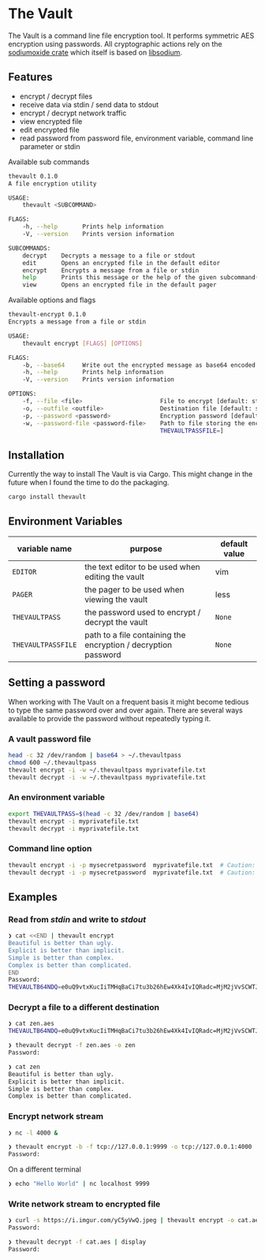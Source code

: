 # The Vault

The Vault is a command line file encryption tool. It performs symmetric AES
encryption using passwords. All cryptographic actions rely on the
[sodiumoxide crate](https://crates.io/crates/sodiumoxide) which itself is
based on [libsodium](https://doc.libsodium.org/).

## Features

- encrypt / decrypt files
- receive data via stdin / send data to stdout
- encrypt / decrypt network traffic
- view encrypted file
- edit encrypted file
- read password from password file, environment variable, command line parameter
  or stdin

Available sub commands

```sh
thevault 0.1.0
A file encryption utility

USAGE:
    thevault <SUBCOMMAND>

FLAGS:
    -h, --help       Prints help information
    -V, --version    Prints version information

SUBCOMMANDS:
    decrypt    Decrypts a message to a file or stdout
    edit       Opens an encrypted file in the default editor
    encrypt    Encrypts a message from a file or stdin
    help       Prints this message or the help of the given subcommand(s)
    view       Opens an encrypted file in the default pager

```

Available options and flags

```sh
thevault-encrypt 0.1.0
Encrypts a message from a file or stdin

USAGE:
    thevault encrypt [FLAGS] [OPTIONS]

FLAGS:
    -b, --base64     Write out the encrypted message as base64 encoded string
    -h, --help       Prints help information
    -V, --version    Prints version information

OPTIONS:
    -f, --file <file>                      File to encrypt [default: stdin]
    -o, --outfile <outfile>                Destination file [default: stdout]
    -p, --password <password>              Encryption password [default: stdin] [env: THEVAULTPASS]
    -w, --password-file <password-file>    Path to file storing the encryption password [env:
                                           THEVAULTPASSFILE=]

```

## Installation

Currently the way to install The Vault is via Cargo. This might change in the
future when I found the time to do the packaging.

```sh
cargo install thevault
```

## Environment Variables

| variable name      | purpose                                                        | default value |
| ------------------ | -------------------------------------------------------------- | ------------- |
| `EDITOR`           | the text editor to be used when editing the vault              | vim           |
| `PAGER`            | the pager to be used when viewing the vault                    | less          |
| `THEVAULTPASS`     | the password used to encrypt / decrypt the vault               | `None`        |
| `THEVAULTPASSFILE` | path to a file containing the encryption / decryption password | `None`        |

## Setting a password

When working with The Vault on a frequent basis it might become tedious to type
the same password over and over again. There are several ways available to provide
the password without repeatedly typing it.

### A vault password file

```sh
head -c 32 /dev/random | base64 > ~/.thevaultpass
chmod 600 ~/.thevaultpass
thevault encrypt -i -w ~/.thevaultpass myprivatefile.txt
thevault decrypt -i -w ~/.thevaultpass myprivatefile.txt
```

### An environment variable

```sh
export THEVAULTPASS=$(head -c 32 /dev/random | base64)
thevault encrypt -i myprivatefile.txt
thevault decrypt -i myprivatefile.txt
```

### Command line option

```sh
thevault encrypt -i -p mysecretpassword  myprivatefile.txt  # Caution: the password ends up in the shell history
thevault decrypt -i -p mysecretpassword  myprivatefile.txt  # Caution: the password ends up in the shell history
```

## Examples

### Read from _stdin_ and write to _stdout_

```sh
❯ cat <<END | thevault encrypt
Beautiful is better than ugly.
Explicit is better than implicit.
Simple is better than complex.
Complex is better than complicated.
END
Password:
THEVAULTB64NDQ=e0uQ9vtxKucIiTMHqBaCi7tu3b26hEw4Xk4IvIQRadc=MjM2jVvSCWTJqCnlc3vetr5vYYo802VqEmmla40BJVlHeKjiA5wQFAYUB6LiWoej8Hh0RGnC/C6SyKfBpOTkx4VW6kY9uKwdipuTZkAUVaNB0NH2fcM0Ps5iXjQh+tcg18CDgLXLDnWH4DQm0rl10yGt3W9DLWUcpAgyW6aQPqnuWeKDbZo9zdr7zXD5AomFv2zPZcMDEN8vhU1AWqzHJXnEjudZOq+nCn5735Jn4ZC+hMY=
```

### Decrypt a file to a different destination

```sh
❯ cat zen.aes
THEVAULTB64NDQ=e0uQ9vtxKucIiTMHqBaCi7tu3b26hEw4Xk4IvIQRadc=MjM2jVvSCWTJqCnlc3vetr5vYYo802VqEmmla40BJVlHeKjiA5wQFAYUB6LiWoej8Hh0RGnC/C6SyKfBpOTkx4VW6kY9uKwdipuTZkAUVaNB0NH2fcM0Ps5iXjQh+tcg18CDgLXLDnWH4DQm0rl10yGt3W9DLWUcpAgyW6aQPqnuWeKDbZo9zdr7zXD5AomFv2zPZcMDEN8vhU1AWqzHJXnEjudZOq+nCn5735Jn4ZC+hMY=

❯ thevault decrypt -f zen.aes -o zen
Password:

❯ cat zen
Beautiful is better than ugly.
Explicit is better than implicit.
Simple is better than complex.
Complex is better than complicated.
```

### Encrypt network stream

```sh
❯ nc -l 4000 &

❯ thevault encrypt -b -f tcp://127.0.0.1:9999 -o tcp://127.0.0.1:4000
Password:
```

On a different terminal

```sh
❯ echo "Hello World" | nc localhost 9999
```

### Write network stream to encrypted file

```sh
❯ curl -s https://i.imgur.com/yC5yVwQ.jpeg | thevault encrypt -o cat.aes
Password:

❯ thevault decrypt -f cat.aes | display
Password:
```
